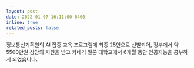 ```yaml
---
layout: post
date: 2022-01-07 16:11:00-0400
inline: true
related_posts: false
---
```


정보통신기획원의 AI 집중 교육 프로그램에 최종 25인으로 선발되어, 정부에서 약 5500만원 상당의 지원을 받고 카네기 멜론 대학교에서 6개월 동안 인공지능을 공부하게 되었습니다.
